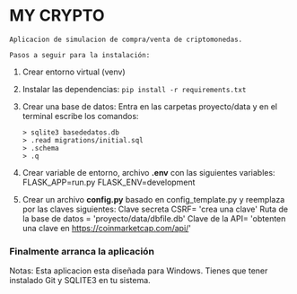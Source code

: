 # MY CRYPTO

    Aplicacion de simulacion de compra/venta de criptomonedas.

    Pasos a seguir para la instalación:

1. Crear entorno virtual (venv)

2. Instalar las dependencias:
    ```pip install -r requirements.txt```

3. Crear una base de datos:
    Entra en las carpetas proyecto/data y en el terminal escribe los comandos:
    ```
    > sqlite3 basededatos.db
    > .read migrations/initial.sql
    > .schema
    > .q
    ```

4. Crear variable de entorno, archivo **.env** con las siguientes variables:
    FLASK_APP=run.py
    FLASK_ENV=development

5. Crear un archivo **config.py** basado en config_template.py y reemplaza por las claves siguientes:
Clave secreta CSRF= 'crea una clave'
Ruta de la base de datos = 'proyecto/data/dbfile.db'
Clave de la API= 'obtenten una clave en https://coinmarketcap.com/api/'



### Finalmente arranca la aplicación



Notas: 
Esta aplicacion esta diseñada para Windows. 
Tienes que tener instalado Git y SQLITE3 en tu sistema.
